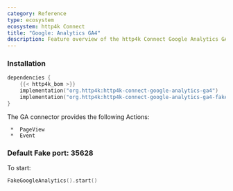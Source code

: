 ```yaml
---
category: Reference
type: ecosystem
ecosystem: http4k Connect
title: "Google: Analytics GA4"
description: Feature overview of the http4k Connect Google Analytics GA4 modules
---
```


### Installation

```kotlin
dependencies {
    {{< http4k_bom >}}
    implementation("org.http4k:http4k-connect-google-analytics-ga4")
    implementation("org.http4k:http4k-connect-google-analytics-ga4-fake")
}
```

The GA connector provides the following Actions:

     *  PageView
     *  Event

### Default Fake port: 35628

To start:

```kotlin
FakeGoogleAnalytics().start()
```

